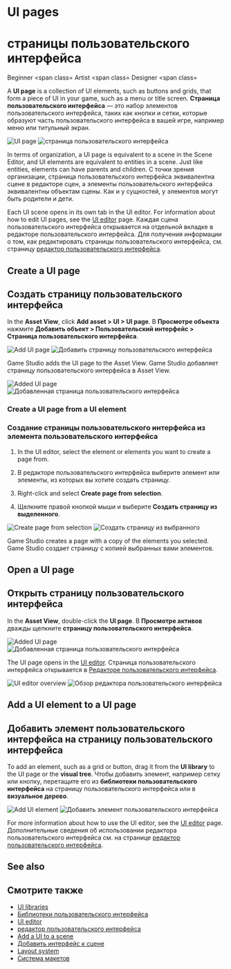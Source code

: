 # UI pages
# страницы пользовательского интерфейса

<span class="label label-doc-level">Beginner</span>
<span class=
<span class="label label-doc-audience">Artist</span>
<span class=
<span class="label label-doc-audience">Designer</span>
<span class=

A **UI page** is a collection of UI elements, such as buttons and grids, that form a piece of UI in your game, such as a menu or title screen.
**Страница пользовательского интерфейса** — это набор элементов пользовательского интерфейса, таких как кнопки и сетки, которые образуют часть пользовательского интерфейса в вашей игре, например меню или титульный экран.

![UI page](media/ui-page.png)
![страница пользовательского интерфейса](media/ui-page.png)

In terms of organization, a UI page is equivalent to a scene in the Scene Editor, and UI elements are equivalent to entities in a scene. Just like entities, elements can have parents and children.
С точки зрения организации, страница пользовательского интерфейса эквивалентна сцене в редакторе сцен, а элементы пользовательского интерфейса эквивалентны объектам сцены.  Как и у сущностей, у элементов могут быть родители и дети.

Each UI scene opens in its own tab in the UI editor. For information about how to edit UI pages, see the [UI editor](ui-editor.md) page.
Каждая сцена пользовательского интерфейса открывается на отдельной вкладке в редакторе пользовательского интерфейса.  Для получения информации о том, как редактировать страницы пользовательского интерфейса, см. страницу [редактор пользовательского интерфейса](ui-editor.md).

## Create a UI page
## Создать страницу пользовательского интерфейса

In the **Asset View**, click **Add asset > UI > UI page**.
В **Просмотре объекта** нажмите **Добавить объект > Пользовательский интерфейс > Страница пользовательского интерфейса**.

![Add UI page](media/add-ui-page.png)
![Добавить страницу пользовательского интерфейса](media/add-ui-page.png)

Game Studio adds the UI page to the Asset View.
Game Studio добавляет страницу пользовательского интерфейса в Asset View.

![Added UI page](media/added-ui-page.png)
![Добавленная страница пользовательского интерфейса](media/added-ui-page.png)

### Create a UI page from a UI element
### Создание страницы пользовательского интерфейса из элемента пользовательского интерфейса

1. In the UI editor, select the element or elements you want to create a page from.
1. В редакторе пользовательского интерфейса выберите элемент или элементы, из которых вы хотите создать страницу.

2. Right-click and select **Create page from selection**.
2. Щелкните правой кнопкой мыши и выберите **Создать страницу из выделенного**.

![Create page from selection](media/create-page-from-selection.png)
![Создать страницу из выбранного](media/create-page-from-selection.png)

Game Studio creates a page with a copy of the elements you selected.
Game Studio создает страницу с копией выбранных вами элементов.

## Open a UI page
## Открыть страницу пользовательского интерфейса

In the **Asset View**, double-click the **UI page**.
В **Просмотре активов** дважды щелкните **страницу пользовательского интерфейса**.

![Added UI page](media/added-ui-page.png)
![Добавленная страница пользовательского интерфейса](media/added-ui-page.png)

The UI page opens in the [UI editor](ui-editor.md).
Страница пользовательского интерфейса открывается в [Редакторе пользовательского интерфейса](ui-editor.md).

![UI editor overview](media/ui-editor.png)
![Обзор редактора пользовательского интерфейса](media/ui-editor.png)

## Add a UI element to a UI page
## Добавить элемент пользовательского интерфейса на страницу пользовательского интерфейса

To add an element, such as a grid or button, drag it from the **UI library** to the UI page or the **visual tree**.
Чтобы добавить элемент, например сетку или кнопку, перетащите его из **библиотеки пользовательского интерфейса** на страницу пользовательского интерфейса или в **визуальное дерево**.

![Add UI element](media/add-ui-element.gif)
![Добавить элемент пользовательского интерфейса](media/add-ui-element.gif)

For more information about how to use the UI editor, see the [UI editor](ui-editor.md) page.
Дополнительные сведения об использовании редактора пользовательского интерфейса см. на странице [редактор пользовательского интерфейса](ui-editor.md).

## See also
## Смотрите также

* [UI libraries](ui-libraries.md)
* [Библиотеки пользовательского интерфейса](ui-libraries.md)
* [UI editor](ui-editor.md)
* [редактор пользовательского интерфейса](ui-editor.md)
* [Add a UI to a scene](add-a-ui-to-a-scene.md)
* [Добавить интерфейс к сцене](add-a-ui-to-a-scene.md)
* [Layout system](layout-system.md)
* [Система макетов](layout-system.md)
